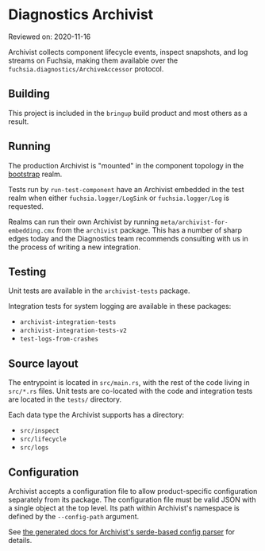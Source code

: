 # Diagnostics Archivist

Reviewed on: 2020-11-16

Archivist collects component lifecycle events, inspect snapshots, and log streams on Fuchsia,
making them available over the `fuchsia.diagnostics/ArchiveAccessor` protocol.

## Building

This project is included in the `bringup` build product and most others as a result.

## Running

The production Archivist is "mounted" in the component topology in the [bootstrap] realm.

Tests run by `run-test-component` have an Archivist embedded in the test realm when either
`fuchsia.logger/LogSink` or `fuchsia.logger/Log` is requested.

Realms can run their own Archivist by running `meta/archivist-for-embedding.cmx` from the
`archivist` package. This has a number of sharp edges today and the Diagnostics team recommends
consulting with us in the process of writing a new integration.

## Testing

Unit tests are available in the `archivist-tests` package.

Integration tests for system logging are available in these packages:

* `archivist-integration-tests`
* `archivist-integration-tests-v2`
* `test-logs-from-crashes`

## Source layout

The entrypoint is located in `src/main.rs`, with the rest of the code living in
`src/*.rs` files. Unit tests are co-located with the code and integration tests
are located in the `tests/` directory.

Each data type the Archivist supports has a directory:

* `src/inspect`
* `src/lifecycle`
* `src/logs`

## Configuration

Archivist accepts a configuration file to allow product-specific configuration separately from its
package. The configuration file must be valid JSON with a single object at the top level. Its path
within Archivist's namespace is defined by the `--config-path` argument.

<!-- TODO(fxbug.dev/60812) link to the fuchsia.dev configuration docs -->

See [the generated docs for Archivist's serde-based config parser][config-docs] for details.

[bootstrap]: /src/sys/bootstrap/meta/bootstrap.cml
[config-docs]: https://fuchsia-docs.firebaseapp.com/rust/archivist_lib/configs/struct.Config.html
